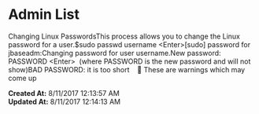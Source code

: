 # Admin List

Changing Linux PasswordsThis process allows you to change the Linux password for a user.$sudo passwd username &lt;Enter&gt;[sudo] password for jbaseadm:Changing password for user username.New password: PASSWORD &lt;Enter&gt;  (where PASSWORD is the new password and will not show)BAD PASSWORD: it is too short     These are warnings which may come up  

**Created At:** 8/11/2017 12:13:57 AM  
**Updated At:** 8/11/2017 12:14:13 AM  

